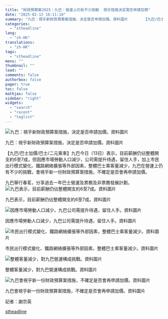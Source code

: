 ```yaml
---
title: "財政預算案2025｜九巴：營運上仍有不少挑戰  視乎措施決定需否申請加價"
date: "2025-02-13 16:11:10"
summary: "九巴：視乎新財政預算案措施，決定是否申請加價。資料圖片       【九巴/巴士加價/巴士/..."
categories:
  - "stheadline"
lang:
  - "zh-HK"
translations:
  - "zh-HK"
tags:
  - "stheadline"
menu: ""
thumbnail: ""
lead: ""
comments: false
authorbox: false
pager: true
toc: false
mathjax: false
sidebar: "right"
widgets:
  - "search"
  - "recent"
  - "taglist"
---
```


![九巴：視乎新財政預算案措施，決定是否申請加價。資料圖片](https://image.stheadline.com/f/680p0/0x0/100/none/1cdfb0f9f7314c63e52e261b2a5f7188/stheadline/inewsmedia/20250213/_2025021316053092281.jpg)

九巴：視乎新財政預算案措施，決定是否申請加價。資料圖片




【九巴/巴士加價/巴士/二元乘車】九巴今日（13日）表示，目前薪酬仍佔整體開支約6至7成，但因應市場勞動人口減少，公司需提升待遇，留住人手，加上市民出行模式變化、鐵路網絡擴張等外部因素，整體巴士乘客量減少，九巴在營運上仍有不少的挑戰，會視乎新一份財政預算案措施，不確定是否會再申請加價。

九巴舉行春茗，分享過去一年巴士營運及票務及非票務發展計劃。
 ![九巴表示，目前薪酬仍佔整體開支約6至7成。資料圖片](https://image.hkhl.hk/f/1024p0/0x0/100/none/5e2fbb27605411f37d94a18580fcbb81/2025-02/NE241217BUS05-redacted_dot_app.jpg)


九巴表示，目前薪酬仍佔整體開支約6至7成。資料圖片



 ![因應市場勞動人口減少，九巴公司需提升待遇，留住人手。資料圖片](https://image.hkhl.hk/f/1024p0/0x0/100/none/8f30dc6ba7e695ab5cdb05a4a8b12444/2025-02/NE241113BUS11-redacted_dot_app.jpg)


因應市場勞動人口減少，九巴公司需提升待遇，留住人手。資料圖片



 ![市民出行模式變化、鐵路網絡擴張等外部因素，整體巴士乘客量減少。資料圖片](https://image.hkhl.hk/f/1024p0/0x0/100/none/4a28dfd7f67d26ed878e0294980ed0a2/2025-02/NE241217BUS04-redacted_dot_app.jpg)


市民出行模式變化、鐵路網絡擴張等外部因素，整體巴士乘客量減少。資料圖片



 ![整體客量減少，對九巴營運構成挑戰。資料圖片](https://image.hkhl.hk/f/1024p0/0x0/100/none/683b3263bf4588a1daf1d1d9f3b38f2c/2025-02/NE241113BUS16.jpg)


整體客量減少，對九巴營運構成挑戰。資料圖片



 ![九巴會視乎新一份財政預算案措施，不確定是否會再申請加價。資料圖片](https://image.hkhl.hk/f/1024p0/0x0/100/none/41130e7976ef10b103fbeb6d04374225/2025-02/NE241113BUS14.jpg)


九巴會視乎新一份財政預算案措施，不確定是否會再申請加價。資料圖片




記者：謝宗英

[stheadline](https://std.stheadline.com/realtime/article/2052570/即時-港聞-財政預算案2025-九巴-營運上仍有不少挑戰-視乎措施決定需否申請加價)
